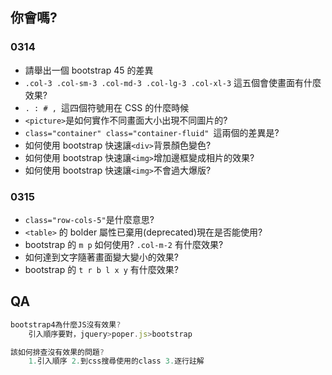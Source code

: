 ## 你會嗎?

### 0314

* 請舉出一個 bootstrap 45 的差異
* `.col-3 .col-sm-3 .col-md-3 .col-lg-3 .col-xl-3` 這五個會使畫面有什麼效果?
* `. : # , `這四個符號用在 CSS 的什麼時候
* `<picture>`是如何實作不同畫面大小出現不同圖片的?
* `class="container" class="container-fluid" `這兩個的差異是?
* 如何使用 bootstrap 快速讓`<div>`背景顏色變色?
* 如何使用 bootstrap 快速讓`<img>`增加邊框變成相片的效果?
* 如何使用 bootstrap 快速讓`<img>`不會過大爆版?

### 0315

* `class="row-cols-5"`是什麼意思?
* `<table>` 的 bolder 屬性已棄用(deprecated)現在是否能使用?
* bootstrap 的 `m p` 如何使用? `.col-m-2` 有什麼效果?
* 如何達到文字隨著畫面變大變小的效果?
* bootstrap 的 `t r b l x y` 有什麼效果?

## QA

```js
bootstrap4為什麼JS沒有效果?
    引入順序要對，jquery>poper.js>bootstrap

該如何排查沒有效果的問題?
    1.引入順序 2.到css搜尋使用的class 3.逐行註解

```
